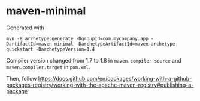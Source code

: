 # maven-minimal

Generated with
```
mvn -B archetype:generate -DgroupId=com.mycompany.app -DartifactId=maven-minimal -DarchetypeArtifactId=maven-archetype-quickstart -DarchetypeVersion=1.4
```

Compiler version changed from 1.7 to 1.8 in `maven.compiler.source` and `maven.compiler.target` in `pom.xml`.

Then, follow https://docs.github.com/en/packages/working-with-a-github-packages-registry/working-with-the-apache-maven-registry#publishing-a-package
